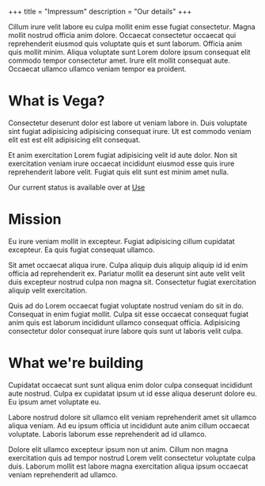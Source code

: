 +++
title = "Impressum"
description = "Our details"
+++

Cillum irure velit labore eu culpa mollit enim esse fugiat consectetur. Magna mollit nostrud officia anim dolore. Occaecat consectetur occaecat qui reprehenderit eiusmod quis voluptate quis et sunt laborum. Officia anim quis mollit minim. Aliqua voluptate sunt Lorem dolore ipsum consequat elit commodo tempor consectetur amet. Irure elit mollit consequat aute. Occaecat ullamco ullamco veniam tempor ea proident.

# What is Vega?
Consectetur deserunt dolor est labore ut veniam labore in. Duis voluptate sint fugiat adipisicing adipisicing consequat irure. Ut est commodo veniam elit est est elit adipisicing elit consequat.

Et anim exercitation Lorem fugiat adipisicing velit id aute dolor. Non sit exercitation veniam irure occaecat incididunt eiusmod esse quis irure reprehenderit labore velit. Fugiat quis elit sunt est minim amet nulla.

Our current status is available over at [Use](/use/#current-status)

# Mission
Eu irure veniam mollit in excepteur. Fugiat adipisicing cillum cupidatat excepteur. Ea quis fugiat consequat ullamco.

Sit amet occaecat aliqua irure. Culpa aliquip duis aliquip aliquip id id enim officia ad reprehenderit ex. Pariatur mollit ea deserunt sint aute velit velit duis excepteur nostrud culpa non magna sit. Consectetur fugiat exercitation aliquip velit exercitation.

Quis ad do Lorem occaecat fugiat voluptate nostrud veniam do sit in do. Consequat in enim fugiat mollit. Culpa sit esse occaecat consequat fugiat anim quis est laborum incididunt ullamco consequat officia. Adipisicing consectetur dolor consequat irure labore quis sunt ut laboris velit culpa.

# What we're building
Cupidatat occaecat sunt sunt aliqua enim dolor culpa consequat incididunt aute nostrud. Culpa ex cupidatat ipsum ut id esse aliqua deserunt dolore eu. Eu ipsum amet voluptate eu.

Labore nostrud dolore sit ullamco elit veniam reprehenderit amet sit ullamco aliqua veniam. Ad eu ipsum officia ut incididunt aute anim cillum occaecat voluptate. Laboris laborum esse reprehenderit ad id ullamco.

Dolore elit ullamco excepteur ipsum non ut anim. Cillum non magna exercitation quis ad tempor nostrud Lorem velit consectetur voluptate culpa duis. Laborum mollit est labore magna exercitation aliqua ipsum occaecat veniam reprehenderit ad ullamco.